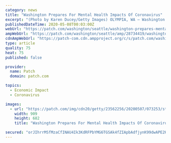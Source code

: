 ```yaml
---
category: news
title: "Washington Prepares For Mental Health Impacts Of Coronavirus"
excerpt: "(Photo by Karen Ducey/Getty Images) OLYMPIA, WA — Washington's leading behavioral health experts are bracing for the long-term emotional fallout of the coronavirus pandemic ... is likely to affect people differently than other disasters, with stronger impacts related to social isolation and economic disruption, and a smaller likelihood ..."
publishedDateTime: 2020-05-08T00:03:00Z
webUrl: "https://patch.com/washington/seattle/washington-prepares-mental-health-impacts-coronavirus"
ampWebUrl: "https://patch.com/washington/seattle/amp/28734419/washington-prepares-mental-health-impacts-coronavirus"
cdnAmpWebUrl: "https://patch-com.cdn.ampproject.org/c/s/patch.com/washington/seattle/amp/28734419/washington-prepares-mental-health-impacts-coronavirus"
type: article
quality: 75
heat: 75
published: false

provider:
  name: Patch
  domain: patch.com

topics:
  - Economic Impact
  - Coronavirus

images:
  - url: "https://patch.com/img/cdn20/getty/23562256/20200507/073253/styles/patch_image/public/gettyimages-1209305864___07193211805.jpg?width=984"
    width: 909
    height: 682
    title: "Washington Prepares For Mental Health Impacts Of Coronavirus"

secured: "orJIhrrMSfMzaCfINAU4Ik3KdRFPbYMG6TGSAk4fZIApbAdfjynK99dwAPE2KlrZaZykN6ZH9YU+cDz3iQ7qExw2Ii6pn/HMtt3/GUbN2l+R3o93BNTsXLmh2cIWvMDoQBESfVfB1J8dUa/Y0mG5kp9nY/iMObbYE7Rn+74InODLLbVNWfaWUXsSIGCHB4LW5Z1jpuyOz4YB0oGBVQ6Vv+PRHfkJvjSOzakiFDji1Jv+DSHCAILJysE/0RYjpYFu2JLzwwULIobEttpLDEkoy1uwu3JSP27hBpwKSNWfdXqHBamL/2V99oZUnVKsu9+t;neqytJFW3HGc340/Njd4Lw=="
---
```



